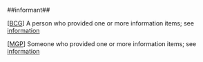 ##informant##

\[[BCG](SOURCES.md#BCG)\] A person who provided one or more information items; see [information](information.md)

\[[MGP](SOURCES.md#MGP)\] Someone who provided one or more information items; see [information](information.md)
